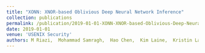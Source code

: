 ```yaml
---
title: "XONN: XNOR-based Oblivious Deep Neural Network Inference"
collection: publications
permalink: /publication/2019-01-01-XONN-XNOR-based-Oblivious-Deep-Neural-Network-Inference
date: 2019-01-01
venue: 'USENIX Security'
authors: M Riazi,  Mohammad Samragh,  Hao Chen,  Kim Laine,  Kristin Lauter,  Farinaz Koushanfar
---
```

